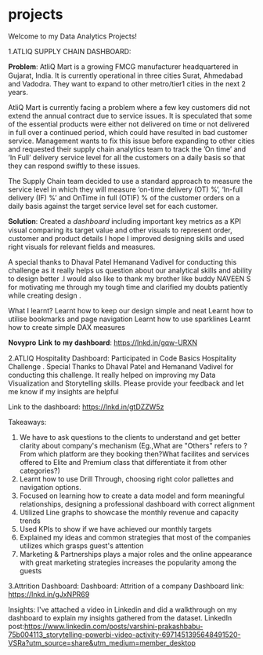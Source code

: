 # projects
Welcome to my Data Analytics Projects!

1.ATLIQ SUPPLY CHAIN DASHBOARD:

𝐏𝐫𝐨𝐛𝐥𝐞𝐦:
AtliQ Mart is a growing FMCG manufacturer headquartered in Gujarat, India. It is currently operational in three cities Surat, Ahmedabad and Vadodra. They want to expand to other metro/tier1 cities in the next 2 years.

AtliQ Mart is currently facing a problem where a few key customers did not extend the annual contract due to service issues. It is speculated that some of the essential products were either not delivered on time or not delivered in full over a continued period, which could have resulted in bad customer service. Management wants to fix this issue before expanding to other cities and requested their supply chain analytics team to track the ’On time’ and ‘In Full’ delivery service level for all the customers on a daily basis so that they can respond swiftly to these issues.

The Supply Chain team decided to use a standard approach to measure the service level in which they will measure ‘on-time delivery (OT) %’, ‘In-full delivery (IF) %’ and OnTime in full (OTIF) % of the customer orders on a daily basis against the target service level set for each customer.

𝐒𝐨𝐥𝐮𝐭𝐢𝐨𝐧: Created a 𝘥𝘢𝘴𝘩𝘣𝘰𝘢𝘳𝘥 including important key metrics as a KPI visual comparing its target value and other visuals to represent order, customer and product details
I hope I improved designing skills and used right visuals for relevant fields and measures.

A special thanks to Dhaval Patel Hemanand Vadivel for conducting this challenge as it really helps us question about our analytical skills and ability to design better .I would also like to thank my brother like buddy NAVEEN S for motivating me through my tough time and clarified my doubts patiently while creating design .

What I learnt?
Learnt how to keep our design simple and neat
Learnt how to utilise bookmarks and page navigation
Learnt how to use sparklines
Learnt how to create simple DAX measures

𝐍𝐨𝐯𝐲𝐩𝐫𝐨 𝐋𝐢𝐧𝐤 𝐭𝐨 𝐦𝐲 𝐝𝐚𝐬𝐡𝐛𝐨𝐚𝐫𝐝: https://lnkd.in/gqw-URXN

2.ATLIQ Hospitality Dashboard:
Participated in Code Basics Hospitality Challenge .
Special Thanks to Dhaval Patel and Hemanand Vadivel for conducting this challenge. It really helped on improving my Data Visualization and Storytelling skills. Please provide your feedback and let me know if my insights are helpful

Link to the dashboard: https://lnkd.in/gtDZZW5z

Takeaways:
1. We have to ask questions to the clients to understand and get better clarity about company's mechanism (Eg.,What are "Others" refers to ? From which platform are they booking then?What facilites and services offered to Elite and Premium class that differentiate it from other categories?)
2. Learnt how to use Drill Through, choosing right color pallettes and navigation options.
3. Focused on learning how to create a data model and form meaningful relationships, designing a professional dashboard with correct alignment
4. Utilized Line graphs to showcase the monthly revenue and capacity trends
5. Used KPIs to show if we have achieved our monthly targets
6. Explained my ideas and common strategies that most of the companies utilizes which grasps guest's attention
7. Marketing & Partnerships plays a major roles and the online appearance with great marketing strategies increases the popularity among the guests

3.Attrition Dashboard:
Dashboard: Attrition of a company
Dashboard link: https://lnkd.in/gJxNPR69

Insights: I've attached a video in Linkedin and did a walkthrough on my dashboard to explain my insights gathered from the dataset.
LinkedIn post:https://www.linkedin.com/posts/varshini-prakashbabu-75b004113_storytelling-powerbi-video-activity-6971451395648491520-VSRa?utm_source=share&utm_medium=member_desktop

